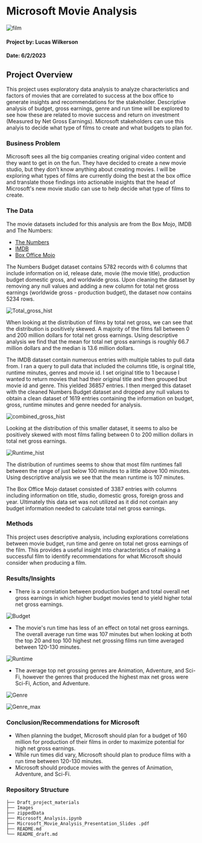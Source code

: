 # Microsoft Movie Analysis

![film](Images/film.jpg) 

#### Project by: Lucas Wilkerson
#### Date: 6/2/2023

## Project Overview

This project uses exploratory data analysis to analyze characteristics and factors of movies that are correlated to success at the box office to generate insights and recommendations for the stakeholder. Descriptive analysis of budget, gross earnings, genre and run time will be explored to see how these are related to movie success and return on investment (Measured by Net Gross Earnings). Microsoft stakeholders can use this analyis to decide what type of films to create and what budgets to plan for.


### Business Problem

Microsoft sees all the big companies creating original video content and they want to get in on the fun. They have decided to create a new movie studio, but they don’t know anything about creating movies. I will be exploring what types of films are currently doing the best at the box office and translate those findings into actionable insights that the head of Microsoft's new movie studio can use to help decide what type of films to create.


### The Data

The movie datasets included for this analysis are from the Box Mojo, IMDB and The Numbers: 

* [The Numbers](https://www.the-numbers.com/)
* [IMDB](https://www.imdb.com/)
* [Box Office Mojo](https://www.boxofficemojo.com/)

The Numbers Budget dataset contains 5782 records with 6 columns that include information on id, release date, movie (the movie title), production budget domestic gross, and worldwide gross. Upon cleaning the dataset by removing any null values and adding a new column for total net gross earnings (worldwide gross - production budget), the dataset now contains 5234 rows. 

![Total_gross_hist](Images/total_gross_hist.png) 

When looking at the distribution of films by total net gross, we can see that the distribution is positively skewed. A majority of the films fall between 0 and 200 million dollars for total net gross earnings. Using descriptive analysis we find that the mean for total net gross earnings is roughly 66.7 million dollars and the median is 13.6 million dollars. 

The IMDB dataset contain numerous entries with multiple tables to pull data from. I ran a query to pull data that included the columns title, is orginal title, runtime minutes, genres and movie id. I set original title to 1 because I wanted to return movies that had their original title and then grouped but movie id and genre. This yielded 36857 entries. I then merged this dataset with the cleaned Numbers Budget dataset and dropped any null values to obtain a clean dataset of 1619 entries containing the information on budget, gross, runtime minutes and genre needed for analysis. 

![combined_gross_hist](total_gross_combined_dfs.png) 

Looking at the distribution of this smaller dataset, it seems to also be positively skewed with most films falling between 0 to 200 million dollars in total net gross earnings. 

![Runtime_hist](runtime_distribution.png) 

The distribution of runtimes seems to show that most film runtimes fall between the range of just below 100 minutes to a little above 100 minutes. Using descriptive analysis we see that the mean runtime is 107 minutes. 

The Box Office Mojo dataset consisted of 3387 entries with columns including information on title, studio, domestic gross, foreign gross and year. Ultimately this data set was not utilized as it did not contain any budget information needed to calculate total net gross earnings. 


### Methods

This project uses descriptive analysis, including explorations correlations between movie budget, run time and genre on total net gross earnings of the film. This provides a useful insight into characteristics of making a successful film to identify recommendations for what Microsoft should consider when producing a film.

### Results/Insights 

- There is a correlation between production budget and total overall net gross earnings in which higher budget movies tend to yield higher total net gross earnings. 

![Budget](Images/top_10_gross.png) 

- The movie's run time has less of an effect on total net gross earnings. The overall average run time was 107 minutes but when looking at both the top 20 and top 100 highest net grossing films run time averaged between 120-130 minutes. 

![Runtime](Images/runtime_scatter.png) 

- The average top net grossing genres are Animation, Adventure, and Sci-Fi, however the genres that produced the highest max net gross were Sci-Fi, Action, and Adventure. 

![Genre](Images/top_10_genre.png) 

![Genre_max](Images/top10_genre_max.png) 

### Conclusion/Recommendations for Microsoft

- When planning the budget, Microsoft should plan for a budget of 160 million for production of their films in order to maximize potential for high net gross earnings. 
- While run times did vary, Microsoft should plan to produce films with a run time between 120-130 minutes. 
- Microsoft should produce movies with the genres of Animation, Adventure, and Sci-Fi. 

### Repository Structure
```
├── Draft_project_materials
├── Images
├── zippedData
├── Microsoft_Analysis.ipynb
├── Microsoft_Movie_Analysis_Presentation_Slides .pdf
├── README.md
└── README_draft.md
```


